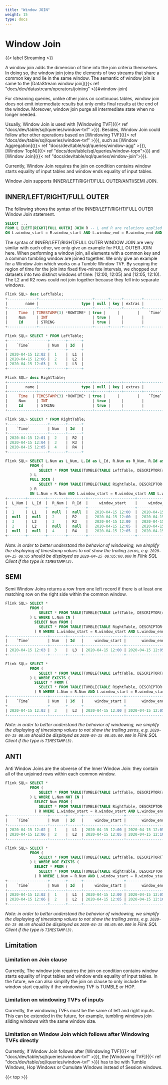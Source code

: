 ```yaml
---
title: "Window JOIN"
weight: 15
type: docs
---
```

<!--
Licensed to the Apache Software Foundation (ASF) under one
or more contributor license agreements.  See the NOTICE file
distributed with this work for additional information
regarding copyright ownership.  The ASF licenses this file
to you under the Apache License, Version 2.0 (the
"License"); you may not use this file except in compliance
with the License.  You may obtain a copy of the License at

  http://www.apache.org/licenses/LICENSE-2.0

Unless required by applicable law or agreed to in writing,
software distributed under the License is distributed on an
"AS IS" BASIS, WITHOUT WARRANTIES OR CONDITIONS OF ANY
KIND, either express or implied.  See the License for the
specific language governing permissions and limitations
under the License.
-->

# Window Join
{{< label Streaming >}}

A window join adds the dimension of time into the join criteria themselves. In doing so, the window join joins the elements of two streams that share a common key and lie in the same window. The semantic of window join is same to the [DataStream window join]({{< ref "docs/dev/datastream/operators/joining" >}}#window-join)

For streaming queries, unlike other joins on continuous tables, window join does not emit intermediate results but only emits final results at the end of the window. Moreover, window join purge all intermediate state when no longer needed.

Usually, Window Join is used with [Windowing TVF]({{< ref "docs/dev/table/sql/queries/window-tvf" >}}). Besides, Window Join could follow after other operations based on [Windowing TVF]({{< ref "docs/dev/table/sql/queries/window-tvf" >}}), such as [Window Aggregation]({{< ref "docs/dev/table/sql/queries/window-agg" >}}), [Window TopN]({{< ref "docs/dev/table/sql/queries/window-topn">}}) and [Window Join]({{< ref "docs/dev/table/sql/queries/window-join">}}).

Currently, Window Join requires the join on condition contains window starts equality of input tables and window ends equality of input tables.

Window Join supports INNER/LEFT/RIGHT/FULL OUTER/ANTI/SEMI JOIN.

## INNER/LEFT/RIGHT/FULL OUTER 

The following shows the syntax of the INNER/LEFT/RIGHT/FULL OUTER Window Join statement.

```sql
SELECT ...
FROM L [LEFT|RIGHT|FULL OUTER] JOIN R -- L and R are relations applied windowing TVF
ON L.window_start = R.window_start AND L.window_end = R.window_end AND ...
```

The syntax of INNER/LEFT/RIGHT/FULL OUTER WINDOW JOIN are very similar with each other, we only give an example for FULL OUTER JOIN here.
When performing a window join, all elements with a common key and a common tumbling window are joined together. We only give an example for a Window Join which works on a Tumble Window TVF.
By scoping the region of time for the join into fixed five-minute intervals, we chopped our datasets into two distinct windows of time: [12:00, 12:05) and [12:05, 12:10). The L2 and R2 rows could not join together because they fell into separate windows.

```sql
Flink SQL> desc LeftTable;
+-------------+------------------------+------+-----+--------+---------------------------------+
|        name |                   type | null | key | extras |                       watermark |
+-------------+------------------------+------+-----+--------+---------------------------------+
|     Time  | TIMESTAMP(3) *ROWTIME* | true |     |        |    `Time` - INTERVAL '1' SECOND |
|     Num     | INT                    | true |     |        |                                 |
|     Id      | STRING                 | true |     |        |                                 |
+-------------+------------------------+------+-----+--------+---------------------------------+

Flink SQL> SELECT * FROM LeftTable;
+------------------+-------+------+
|    `Time`        | Num   | Id   |
+------------------+-------+------+
| 2020-04-15 12:02 |  1    |  L1  |
| 2020-04-15 12:06 |  2    |  L2  |
| 2020-04-15 12:03 |  3    |  L3  |
+------------------+-------+------+

Flink SQL> desc RightTable;
+-------------+------------------------+------+-----+--------+---------------------------------+
|        name |                   type | null | key | extras |                       watermark |
+-------------+------------------------+------+-----+--------+---------------------------------+
|     Time  | TIMESTAMP(3) *ROWTIME* | true |     |        |    `Time` - INTERVAL '1' SECOND |
|     Num     | INT                    | true |     |        |                                 |
|     Id      | STRING                 | true |     |        |                                 |
+-------------+------------------------+------+-----+--------+---------------------------------+

Flink SQL> SELECT * FROM RightTable;
+------------------+-------+------+
|    `Time`        | Num   | Id   |
+------------------+-------+------+
| 2020-04-15 12:01 |  2    |  R2  |
| 2020-04-15 12:04 |  3    |  R3  |
| 2020-04-15 12:05 |  4    |  R4  |
+------------------+-------+------+

Flink SQL> SELECT L.Num as L_Num, L.Id as L_Id, R.Num as R_Num, R.Id as R_Id, L.window_start, L.window_end
           FROM (
               SELECT * FROM TABLE(TUMBLE(TABLE LeftTable, DESCRIPTOR(row_time), INTERVAL '5' MINUTES))
           ) L
           FULL JOIN (
               SELECT * FROM TABLE(TUMBLE(TABLE RightTable, DESCRIPTOR(row_time), INTERVAL '5' MINUTES))
           ) R
           ON L.Num = R.Num AND L.window_start = R.window_start AND L.window_end = R.window_end;
+--------+--------+--------+--------+---------------------+---------------------+
|  L_Num |  L_Id  |  R_Num |  R_Id  |     window_start    |     window_end      |
+--------+--------+--------+--------+---------------------+---------------------+
|  1     |  L1    |  null  |  null  |   2020-04-15 12:00  |  2020-04-15 12:05   |
|  null  |  null  |  2     |  R2    |   2020-04-15 12:00  |  2020-04-15 12:05   |
|  3     |  L3    |  3     |  R3    |   2020-04-15 12:00  |  2020-04-15 12:05   |
|  2     |  L2    |  null  |  null  |   2020-04-15 12:05  |  2020-04-15 12:10   |
|  null  |  null  |  4     |  R4    |   2020-04-15 12:05  |  2020-04-15 12:10   |
+--------+--------+--------+--------+---------------------+---------------------+
```

*Note: in order to better understand the behavior of windowing, we simplify the displaying of timestamp values to not show the trailing zeros, e.g. `2020-04-15 08:05` should be displayed as `2020-04-15 08:05:00.000` in Flink SQL Client if the type is `TIMESTAMP(3)`.*


## SEMI
Semi Window Joins returns a row from one left record if there is at least one matching row on the right side within the common window.

```sql
Flink SQL> SELECT *
           FROM (
               SELECT * FROM TABLE(TUMBLE(TABLE LeftTable, DESCRIPTOR(row_time), INTERVAL '5' MINUTES))
           ) L WHERE L.Num IN (
             SELECT Num FROM (   
               SELECT * FROM TABLE(TUMBLE(TABLE RightTable, DESCRIPTOR(row_time), INTERVAL '5' MINUTES))
             ) R WHERE L.window_start = R.window_start AND L.window_end = R.window_end);
+------------------+-------+------+------------------+------------------+-------------------------+
|    `Time`        | Num   | Id   |     window_start |       window_end |            window_time  |
+------------------+-------+------+------------------+------------------+-------------------------+
| 2020-04-15 12:03 |  3    |  L3  | 2020-04-15 12:00 | 2020-04-15 12:05 | 2020-04-15 12:04:59.999 |
+------------------+-------+------+------------------+------------------+-------------------------+

Flink SQL> SELECT *
           FROM (
               SELECT * FROM TABLE(TUMBLE(TABLE LeftTable, DESCRIPTOR(row_time), INTERVAL '5' MINUTES))
           ) L WHERE EXISTS (
             SELECT * FROM (
               SELECT * FROM TABLE(TUMBLE(TABLE RightTable, DESCRIPTOR(row_time), INTERVAL '5' MINUTES))
             ) R WHERE L.Num = R.Num AND L.window_start = R.window_start AND L.window_end = R.window_end);
+------------------+-------+------+------------------+------------------+-------------------------+
|    `Time`        | Num   | Id   |     window_start |       window_end |            window_time  |
+------------------+-------+------+------------------+------------------+-------------------------+
| 2020-04-15 12:03 |  3    |  L3  | 2020-04-15 12:00 | 2020-04-15 12:05 | 2020-04-15 12:04:59.999 |
+------------------+-------+------+------------------+------------------+-------------------------+
```

*Note: in order to better understand the behavior of windowing, we simplify the displaying of timestamp values to not show the trailing zeros, e.g. `2020-04-15 08:05` should be displayed as `2020-04-15 08:05:00.000` in Flink SQL Client if the type is `TIMESTAMP(3)`.*


## ANTI
Anti Window Joins are the obverse of the Inner Window Join: they contain all of the unjoined rows within each common window.

```sql
Flink SQL> SELECT *
           FROM (
               SELECT * FROM TABLE(TUMBLE(TABLE LeftTable, DESCRIPTOR(row_time), INTERVAL '5' MINUTES))
           ) L WHERE L.Num NOT IN (
             SELECT Num FROM (   
               SELECT * FROM TABLE(TUMBLE(TABLE RightTable, DESCRIPTOR(row_time), INTERVAL '5' MINUTES))
             ) R WHERE L.window_start = R.window_start AND L.window_end = R.window_end);
+------------------+-------+------+------------------+------------------+-------------------------+
|    `Time`        | Num   | Id   |     window_start |       window_end |            window_time  |
+------------------+-------+------+------------------+------------------+-------------------------+
| 2020-04-15 12:02 |  1    |  L1  | 2020-04-15 12:00 | 2020-04-15 12:05 | 2020-04-15 12:04:59.999 |
| 2020-04-15 12:06 |  2    |  L2  | 2020-04-15 12:05 | 2020-04-15 12:10 | 2020-04-15 12:09:59.999 |
+------------------+-------+------+------------------+------------------+-------------------------+

Flink SQL> SELECT *
           FROM (
               SELECT * FROM TABLE(TUMBLE(TABLE LeftTable, DESCRIPTOR(`Time`), INTERVAL '5' MINUTES))
           ) L WHERE NOT EXISTS (
             SELECT * FROM (
               SELECT * FROM TABLE(TUMBLE(TABLE RightTable, DESCRIPTOR(`Time`), INTERVAL '5' MINUTES))
             ) R WHERE L.Num = R.Num AND L.window_start = R.window_start AND L.window_end = R.window_end);
+------------------+-------+------+------------------+------------------+-------------------------+
|    `Time`        | Num   | Id   |     window_start |       window_end |            window_time  |
+------------------+-------+------+------------------+------------------+-------------------------+
| 2020-04-15 12:02 |  1    |  L1  | 2020-04-15 12:00 | 2020-04-15 12:05 | 2020-04-15 12:04:59.999 |
| 2020-04-15 12:06 |  2    |  L2  | 2020-04-15 12:05 | 2020-04-15 12:10 | 2020-04-15 12:09:59.999 |
+------------------+-------+------+------------------+------------------+-------------------------+
```

*Note: in order to better understand the behavior of windowing, we simplify the displaying of timestamp values to not show the trailing zeros, e.g. `2020-04-15 08:05` should be displayed as `2020-04-15 08:05:00.000` in Flink SQL Client if the type is `TIMESTAMP(3)`.*


## Limitation

### Limitation on Join clause
Currently, The window join requires the join on condition contains window starts equality of input tables and window ends equality of input tables. In the future, we can also simplify the join on clause to only include the window start equality if the windowing TVF is TUMBLE or HOP. 

### Limitation on windowing TVFs of inputs
Currently, the windowing TVFs must be the same of left and right inputs. This can be extended in the future, for example, tumbling windows join sliding windows with the same window size.

### Limitation on Window Join which follows after Windowing TVFs directly
Currently, if Window Join follows after [Windowing TVF]({{< ref "docs/dev/table/sql/queries/window-tvf" >}}), the [Windowing TVF]({{< ref "docs/dev/table/sql/queries/window-tvf" >}}) has to be with Tumble Windows, Hop Windows or Cumulate Windows instead of Session windows.

{{< top >}}
